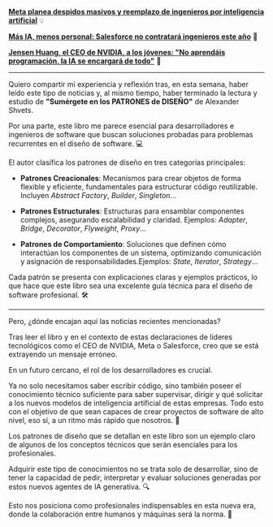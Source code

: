 [**Meta planea despidos masivos y reemplazo de ingenieros por inteligencia artificial**](https://larepublica.es/2025/01/14/meta-planea-despidos-masivos-y-reemplazo-de-ingenieros-por-inteligencia-artificial/) 💡

[**Más IA, menos personal: Salesforce no contratará ingenieros este año**](https://www.itnow.connectab2b.com/post/mas-ia-menos-personal-salesforce-no-contratara-ingenieros-este-ano) 🤖

[**Jensen Huang, el CEO de NVIDIA, a los jóvenes: "No aprendáis programación, la IA se encargará de todo"**](https://computerhoy.20minutos.es/tecnologia/ceo-nvidia-jovenes-no-aprendais-programacion-1367669) 🚨

---

Quiero compartir mi experiencia y reflexión tras, en esta semana, haber leído este tipo de noticias y, al mismo tiempo, haber terminado la lectura y estudio de **"Sumérgete en los PATRONES de DISEÑO"** de Alexander Shvets.

Por una parte, este libro me parece esencial para desarrolladores e ingenieros de software que buscan soluciones probadas para problemas recurrentes en el diseño de software. 💻

El autor clasifica los patrones de diseño en tres categorías principales:

- **Patrones Creacionales**: Mecanismos para crear objetos de forma flexible y eficiente, fundamentales para estructurar código reutilizable. Incluyen *Abstract Factory*, *Builder*, *Singleton*...

- **Patrones Estructurales**: Estructuras para ensamblar componentes complejos, asegurando escalabilidad y claridad. Ejemplos: *Adapter*, *Bridge*, *Decorator*, *Flyweight*, *Proxy*...

- **Patrones de Comportamiento**: Soluciones que definen cómo interactúan los componentes de un sistema, optimizando comunicación y asignación de responsabilidades.Ejemplos: *State*, *Iterator*, *Strategy*...

Cada patrón se presenta con explicaciones claras y ejemplos prácticos, lo que hace que este libro sea una excelente guía técnica para el diseño de software profesional. 🛠️

---

Pero, ¿dónde encajan aquí las noticias recientes mencionadas? 

Tras leer el libro y en el contexto de estas declaraciones de líderes tecnológicos como el CEO de NVIDIA, Meta o Salesforce, creo que se está extrayendo un mensaje erróneo.

En un futuro cercano, el rol de los desarrolladores es crucial. 

Ya no solo necesitamos saber escribir código, sino también poseer el conocimiento técnico suficiente para saber supervisar, dirigir y qué solicitar a los nuevos modelos de inteligencia artificial de estas empresas. Todo esto con el objetivo de que sean capaces de crear proyectos de software de alto nivel, eso sí, a un ritmo más rápido que nosotros. 🚀

Los patrones de diseño que se detallan en este libro son un ejemplo claro de algunos de los conceptos técnicos que serán esenciales para los profesionales.

Adquirir este tipo de conocimientos no se trata solo de desarrollar, sino de tener la capacidad de pedir, interpretar y evaluar soluciones generadas por estos nuevos agentes de IA generativa. 🔍

Esto nos posiciona como profesionales indispensables en esta nueva era, donde la colaboración entre humanos y máquinas será la norma. 🤝

